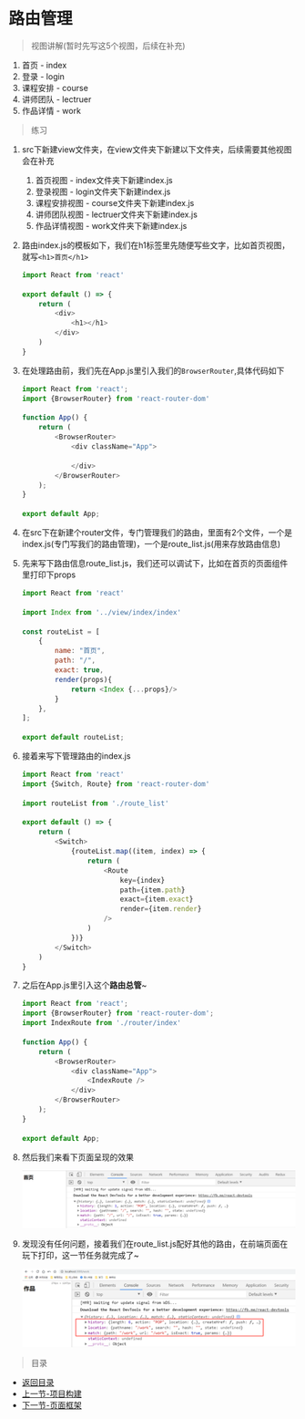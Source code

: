 # 路由管理

> 视图讲解(暂时先写这5个视图，后续在补充)

1. 首页 - index
2. 登录 - login
3. 课程安排 - course
4. 讲师团队 - lectruer
5. 作品详情 - work

> 练习
1. src下新建view文件夹，在view文件夹下新建以下文件夹，后续需要其他视图会在补充
    1. 首页视图 - index文件夹下新建index.js
    2. 登录视图 - login文件夹下新建index.js
    3. 课程安排视图 - course文件夹下新建index.js
    4. 讲师团队视图 - lectruer文件夹下新建index.js
    5. 作品详情视图 - work文件夹下新建index.js

2. 路由index.js的模板如下，我们在h1标签里先随便写些文字，比如首页视图，就写`<h1>首页</h1>`
    ```js
    import React from 'react'

    export default () => {
        return (
            <div>
                <h1></h1>
            </div>
        )
    }    
    ```  
3. 在处理路由前，我们先在App.js里引入我们的`BrowserRouter`,具体代码如下
    ```js
    import React from 'react';
    import {BrowserRouter} from 'react-router-dom'

    function App() {
        return (
            <BrowserRouter>
                <div className="App">
                    
                </div>
            </BrowserRouter>
        );
    }

    export default App;
    ```    
4. 在src下在新建个router文件，专门管理我们的路由，里面有2个文件，一个是index.js(专门写我们的路由管理)，一个是route_list.js(用来存放路由信息)
5. 先来写下路由信息route_list.js，我们还可以调试下，比如在首页的页面组件里打印下props
    ```js
    import React from 'react'

    import Index from '../view/index/index'

    const routeList = [
        {
            name: "首页",
            path: "/",
            exact: true,
            render(props){
                return <Index {...props}/>
            }
        },
    ];

    export default routeList;    
    ```  
6. 接着来写下管理路由的index.js
    ```js
    import React from 'react'
    import {Switch, Route} from 'react-router-dom'

    import routeList from './route_list'

    export default () => {
        return (
            <Switch>
                {routeList.map((item, index) => {
                    return (
                        <Route
                            key={index} 
                            path={item.path} 
                            exact={item.exact} 
                            render={item.render}
                        />
                    )
                })}
            </Switch>
        )
    }    
    ``` 
7. 之后在App.js里引入这个**路由总管**~  
    ```js
    import React from 'react';
    import {BrowserRouter} from 'react-router-dom';
    import IndexRoute from './router/index'

    function App() {
        return (
            <BrowserRouter>
                <div className="App">
                    <IndexRoute />
                </div>
            </BrowserRouter>
        );
    }

    export default App;
    ``` 
8. 然后我们来看下页面呈现的效果 

    ![](./images/呈现的效果.jpg)

9. 发现没有任何问题，接着我们在route_list.js配好其他的路由，在前端页面在玩下打印，这一节任务就完成了~  

    ![](./images/其他路由.jpg)


> 目录

* [返回目录](../../README.md)
* [上一节-项目构建](../day-18/项目构建.md)
* [下一节-页面框架](../day-20/页面框架.md)

